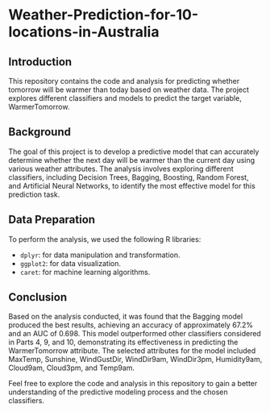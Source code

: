 # Weather-Prediction-for-10-locations-in-Australia

## Introduction
This repository contains the code and analysis for predicting whether tomorrow will be warmer than today based on weather data. The project explores different classifiers and models to predict the target variable, WarmerTomorrow.

## Background
The goal of this project is to develop a predictive model that can accurately determine whether the next day will be warmer than the current day using various weather attributes. The analysis involves exploring different classifiers, including Decision Trees, Bagging, Boosting, Random Forest, and Artificial Neural Networks, to identify the most effective model for this prediction task.

## Data Preparation
To perform the analysis, we used the following R libraries:
- `dplyr`: for data manipulation and transformation.
- `ggplot2`: for data visualization.
- `caret`: for machine learning algorithms.

## Conclusion
Based on the analysis conducted, it was found that the Bagging model produced the best results, achieving an accuracy of approximately 67.2% and an AUC of 0.698. This model outperformed other classifiers considered in Parts 4, 9, and 10, demonstrating its effectiveness in predicting the WarmerTomorrow attribute. The selected attributes for the model included MaxTemp, Sunshine, WindGustDir, WindDir9am, WindDir3pm, Humidity9am, Cloud9am, Cloud3pm, and Temp9am.

Feel free to explore the code and analysis in this repository to gain a better understanding of the predictive modeling process and the chosen classifiers.